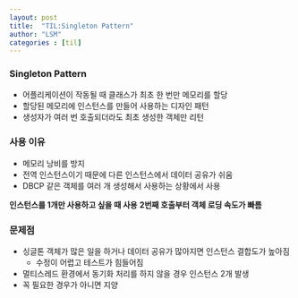 ```yaml
---
layout: post
title:  "TIL:Singleton Pattern"
author: "LSM"
categories : [til]
---
```

### Singleton Pattern
- 어플리케이션이 작동될 때 클래스가 최초 한 번만 메모리를 할당
- 할당된 메모리에 인스턴스를 만들어 사용하는 디자인 패턴
- 생성자가 여러 번 호출되더라도 최초 생성한 객체만 리턴

### 사용 이유
- 메모리 낭비를 방지
- 전역 인스턴스이기 때문에 다른 인스턴스에서 데이터 공유가 쉬움
- DBCP 같은 객체를 여러 개 생성해서 사용하는 상황에서 사용

**인스턴스를 1개만 사용하고 싶을 때 사용**
**2번째 호출부터 객체 로딩 속도가 빠름**

### 문제점
- 싱글톤 객체가 많은 일을 하거나 데이터 공유가 많아지면 인스턴스 결합도가 높아짐
	- 수정이 어렵고 테스트가 힘들어짐
- 멀티스레드 환경에서 동기화 처리를 하지 않을 경우 인스턴스 2개 발생
- 꼭 필요한 경우가 아니면 지양